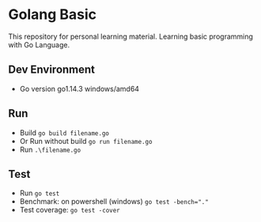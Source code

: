 # Golang Basic

This repository for personal learning material. Learning basic programming with Go Language.

## Dev Environment

* Go version go1.14.3 windows/amd64

## Run

* Build `go build filename.go`
* Or Run without build `go run filename.go`
* Run `.\filename.go`

## Test

* Run `go test`
* Benchmark: on powershell (windows) `go test -bench="."`
* Test coverage: `go test -cover`
